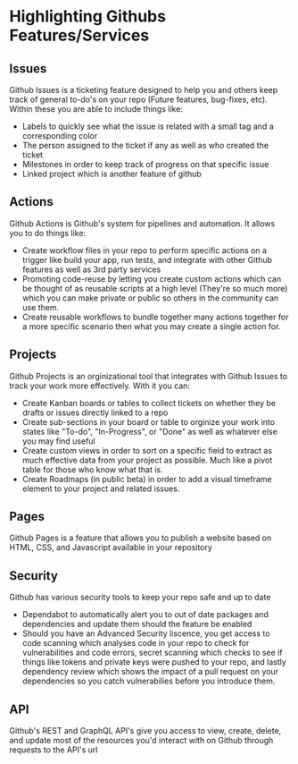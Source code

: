 # Highlighting Githubs Features/Services

## Issues
   Github Issues is a ticketing feature designed to help you and others keep track of general to-do's on your repo (Future features, bug-fixes, etc).  Within these 
   you are able to include things like:
   - Labels to quickly see what the issue is related with a small tag and a corresponding color
   - The person assigned to the ticket if any as well as who created the ticket
   - Milestones in order to keep track of progress on that specific issue
   - Linked project which is another feature of github 

## Actions
   Github Actions is Github's system for pipelines and automation.  It allows you to do things like:
   - Create workflow files in your repo to perform specific actions on a trigger like build your app, run tests, and integrate with other Github features
     as well as 3rd party services
   - Promoting code-reuse by letting you create custom actions which can be thought of as reusable scripts at a high level (They're so much more) which you 
     can make private or public so others in the community can use them.
   - Create reusable workflows to bundle together many actions together for a more specific scenario then what you may create a single action for.
 
## Projects
   Github Projects is an orginizational tool that integrates with Github Issues to track your work more effectively. With it you can:
   - Create Kanban boards or tables to collect tickets on whether they be drafts or issues directly linked to a repo
   - Create sub-sections in your board or table to orginize your work into states like "To-do", "In-Progress", or "Done" as well as whatever else you may 
     find useful
   - Create custom views in order to sort on a specific field to extract as much effective data from your project as possible.  Much like a pivot 
     table for those who know what that is.
   - Create Roadmaps (in public beta) in order to add a visual timeframe element to your project and related issues.
## Pages
   Github Pages is a feature that allows you to publish a website based on HTML, CSS, and Javascript available in your repository
## Security
   Github has various security tools to keep your repo safe and up to date
   - Dependabot to automatically alert you to out of date packages and dependencies and update them should the feature be enabled 
   - Should you have an Advanced Security liscence, you get access to code scanning which analyses code in your repo to check for vulnerabilities and code
     errors, secret scanning which checks to see if things like tokens and private keys were pushed to your repo, and lastly dependency review which shows 
     the impact of a pull request on your dependencies so you catch vulnerabilies before you introduce them.
## API
   Github's REST and GraphQL API's give you access to view, create, delete, and update most of the resources you'd interact with on Github through requests 
   to the API's url
